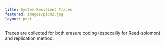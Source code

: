 ```yaml
---
title: System Resilient Traces 
featured: images/pic02.jpg
layout: post
---
```


<p>Traces are collected for both erasure coding (especailly for Reed-solomon) and replication method.</p>
